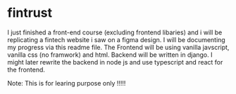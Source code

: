 # fintrust
I just finished a front-end course (excluding frontend libaries) and i will be replicating a fintech website i saw on a figma design. I will be documenting my progress via this readme file. The Frontend will be using vanilla javscript, vanilla css (no framwork) and html. Backend will be written in django. I might later rewrite the backend in node js and use typescript and react for the frontend.

Note: This is for learing purpose only !!!!!